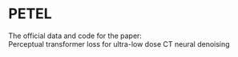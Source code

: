 # PETEL

The official data and code for the paper: <br>
Perceptual transformer loss for ultra-low dose CT
neural denoising
